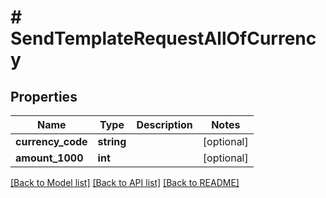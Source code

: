 # # SendTemplateRequestAllOfCurrency

## Properties

Name | Type | Description | Notes
------------ | ------------- | ------------- | -------------
**currency_code** | **string** |  | [optional]
**amount_1000** | **int** |  | [optional]

[[Back to Model list]](../../README.md#models) [[Back to API list]](../../README.md#endpoints) [[Back to README]](../../README.md)
